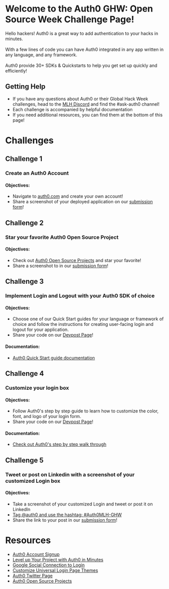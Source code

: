 # Welcome to the Auth0 GHW: Open Source Week Challenge Page!

Hello hackers! Auth0 is a great way to add authentication to your hacks in minutes. <br><br>
With a few lines of code you can have Auth0 integrated in any app written in any language, and any framework.  <br><br> 
Auth0 provide 30+ SDKs & Quickstarts to help you get set up quickly and efficiently!

## Getting Help 

* If you have any questions about Auth0 or their Global Hack Week challenges, head to the [MLH Discord](https://discord.mlh.io/) and find the #ask-auth0 channel!
* Each challenge is accompanied by helpful documentation
* If you need additional resources, you can find them at the bottom of this page! 


# Challenges

## Challenge 1
### Create an Auth0 Account
#### Objectives: 
* Navigate to [auth0.com](https://mlh.link/ghwos24-auth0-signup) and create your own account! 
* Share a screenshot of your deployed application on our [submission form](https://mlh.link/ghwform)!

## Challenge 2 
### Star your favorite Auth0 Open Source Project
#### Objectives: 
* Check out [Auth0 Open Source Projects](https://mlh.link/ghwos-auth0-opensource) and star your favorite! 
* Share a screenshot to in our [submission form](https://mlh.link/ghwform)!

## Challenge 3 
### Implement Login and Logout with your Auth0 SDK of choice
#### Objectives: 
* Choose one of our Quick Start guides for your language or framework of choice and follow the instructions for creating user-facing login and logout for your application.
* Share your code on our [Devpost Page](https://mlh.link/ghwdevpost)! 

#### Documentation: 
* [Auth0 Quick Start guide documentation](https://mlh.link/ghwos24-auth0-getstarted)

## Challenge 4 
### Customize your login box
#### Objectives: 
* Follow Auth0's step by step guide to learn how to customize the color, font, and logo of your login form.
* Share your code on our [Devpost Page](https://mlh.link/ghwdevpost)! 

#### Documentation:
* [Check out Auth0's step by step walk through](https://mlh.link/ghwos24-auth0-universal)

## Challenge 5
### Tweet or post on Linkedin with a screenshot of your customized Login box
#### Objectives: 
* Take a screenshot of your customized Login and tweet or post it on LinkedIn
* [Tag @auth0 and use the hashtag: #Auth0MLH-GHW](https://mlh.link/ghwcloud24-auth0-twitter)
* Share the link to your post in our [submission form](https://mlh.link/ghwform)!

# Resources
* [Auth0 Account Signup](https://mlh.link/ghwos24-auth0-signup)
* [Level up Your Project with Auth0 in Minutes](https://mlh.link/ghwos24-auth0-getstarted)
* [Google Social Connection to Login](https://mlh.link/ghwos24-auth0-googleconnect)
* [Customize Universal Login Page Themes](https://mlh.link/ghwos24-auth0-universal)
* [Auth0 Twitter Page](https://mlh.link/ghwos24-auth0-twitter)
* [Auth0 Open Source Projects](https://mlh.link/ghwos-auth0-opensource)
